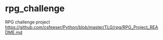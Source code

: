 # rpg_challenge
RPG challenge project https://github.com/csfeeser/Python/blob/master/TLG/rpg/RPG_Project_README.md
